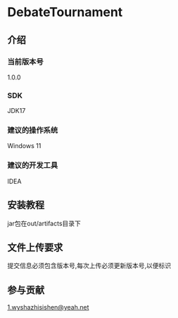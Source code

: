 # DebateTournament

## 介绍
### 当前版本号
1.0.0

### SDK
JDK17
### 建议的操作系统
Windows 11

### 建议的开发工具
IDEA

## 安装教程
jar包在out/artifacts目录下

## 文件上传要求
提交信息必须包含版本号,每次上传必须更新版本号,以便标识

## 参与贡献
1.wyshazhisishen@yeah.net
